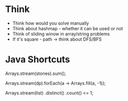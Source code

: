 # Think
- Think how would you solve manually
- Think about hashmap - whether it can be used or not
- Think of sliding winow in array/string problems
- If it's square - path -> think about DFS/BFS


# Java Shortcuts

Arrays.stream(stones).sum();

Arrays.stream(dp).forEach(a -> Arrays.fill(a, -1));

Arrays.stream(list)
            .distinct()
            .count() <= 1;

      
      

